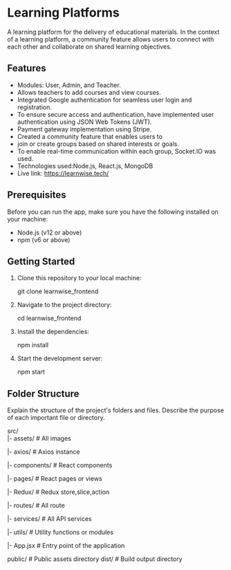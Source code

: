 # Learning Platforms

A learning platform for the delivery of educational
materials. In the context of a learning platform, a
community feature allows users to connect with each
other and collaborate on shared learning objectives.

## Features

- Modules: User, Admin, and Teacher.
- Allows teachers to add courses and view courses.
- Integrated Google authentication for seamless user login and registration.
- To ensure secure access and authentication, have implemented user authentication using JSON Web Tokens (JWT).
- Payment gateway implementation using Stripe.
- Created a community feature that enables users to
- join or create groups based on shared interests or goals.
- To enable real-time communication within each group, Socket.IO was used.
- Technologies used:Node.js, React.js, MongoDB
- Live link: https://learnwise.tech/


## Prerequisites

Before you can run the app, make sure you have the following installed on your machine:

- Node.js (v12 or above)
- npm (v6 or above)

## Getting Started

1. Clone this repository to your local machine:

   git clone  learnwise_frontend

2. Navigate to the project directory:

   cd learnwise_frontend

3. Install the dependencies:

   npm install

4. Start the development server:

   npm start

## Folder Structure

Explain the structure of the project's folders and files. Describe the purpose of each important file or directory.

src/    
  |- assets/       # All images
  
  |- axios/        # Axios instance

  |- components/   # React components

  |- pages/        # React pages or views

  |- Redux/        # Redux store,slice,action

  |- routes/       # All route

  |- services/     # All API services

  |- utils/        # Utility functions or modules

  |- App.jsx       # Entry point of the application

public/         # Public assets directory
dist/           # Build output directory

